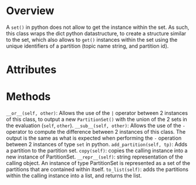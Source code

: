 # Overview

A `set()` in python does not allow to get the instance within the set. As such, this class wraps the dict python datastructure, to create a structure similar to the set, which also allows to `get()` instances within the set using the unique identifiers of a partition (topic name string, and partition id).

# Attributes

# Methods

`__or__(self, other)`: Allows the use of the `|` operator between 2 instances of this class, to output a new `PartitionSet()` with the union of the 2 sets in the evaluation (`self`, `other`).
`__sub__(self, other)`: Allows the use of the `-` operator to compute the difference between 2 instances of this class. The output is the same as what is expected when performing the `-` operation between 2 instances of type `set` in python.
`add_partition(self, tp)`:  Adds a partition to the partition set.
`copy(self)`: copies the calling instance into a new instance of PartitionSet.
`__repr__(self)`: string representation of the calling object. An instance of type PartitionSet is represented as a set of the partitions that are contained within itself.
`to_list(self)`: adds the partitions within the calling instance into a list, and returns the list.

